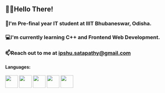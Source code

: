 ## 🙋‍♀️Hello There!

### 🏫I'm Pre-final year IT student at IIIT Bhubaneswar, Odisha.
### 💻I'm currently learning C++ and Frontend Web Development.
### 📫Reach out to me at ipshu.satapathy@gmail.com

#### Languages: 
<div float="left">
<img src="https://user-images.githubusercontent.com/87525996/144706825-11e82a25-ab11-4e83-a4d9-818b9fa0a97b.png" width="40px" height="40px"/>
<img src="https://user-images.githubusercontent.com/87525996/144706868-0ae6c009-93d9-455b-8ad7-b6fbc9bc3ea8.png" width="40px" height="40px"/>
<img src="https://user-images.githubusercontent.com/87525996/144707011-60b70b24-b4d7-45c6-a3ae-07ad530f091f.png" width="40px" height="40px" />
<img src="https://user-images.githubusercontent.com/87525996/144707033-9b3ad4ea-ef01-4893-9de4-061007026a03.png" width="40px" height="40px" />
 <img src="https://user-images.githubusercontent.com/87525996/144707041-42a1be84-4b63-438f-8d89-43c5ca4da1ca.png" width="40px" height="40px" />


  
 </div>




<!--
**ipsitasatapathy/ipsitasatapathy** is a ✨ _special_ ✨ repository because its `README.md` (this file) appears on your GitHub profile.

Here are some ideas to get you started:

- 🔭 I’m currently working on ...
- 🌱 I’m currently learning ...
- 👯 I’m looking to collaborate on ...
- 🤔 I’m looking for help with ...
- 💬 Ask me about ...
- 📫 How to reach me: ...
- 😄 Pronouns: ...
- ⚡ Fun fact: ...
-->
